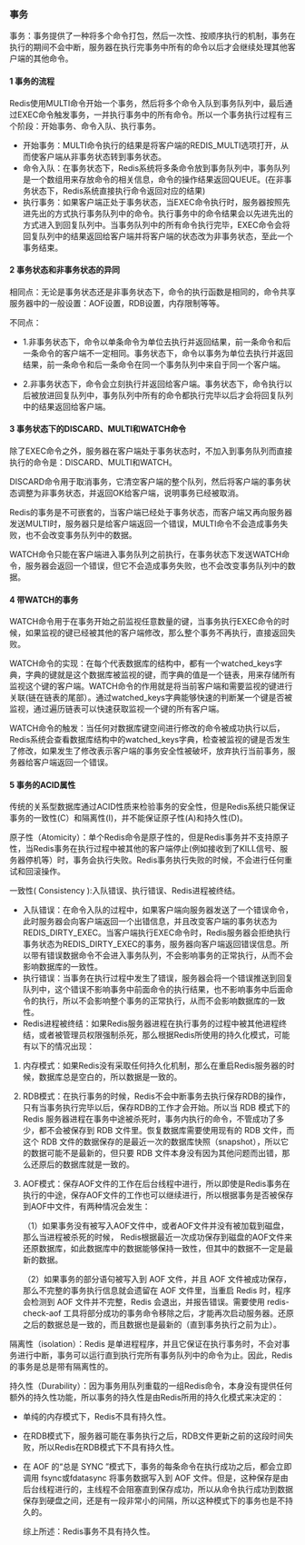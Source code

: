 
###  事务
事务：事务提供了一种将多个命令打包，然后一次性、按顺序执行的机制，事务在执行的期间不会中断，服务器在执行完事务中所有的命令以后才会继续处理其他客户端的其他命令。

#### 1 事务的流程
Redis使用MULTI命令开始一个事务，然后将多个命令入队到事务队列中，最后通过EXEC命令触发事务，一并执行事务中的所有命令。所以一个事务执行过程有三个阶段：开始事务、命令入队、执行事务。
* 开始事务：MULTI命令执行的结果是将客户端的REDIS_MULTI选项打开，从而使客户端从非事务状态转到事务状态。
* 命令入队：在事务状态下，Redis系统将多条命令放到事务队列中，事务队列是一个数组用来存放命令的相关信息，命令的操作结果返回QUEUE。(在非事务状态下，Redis系统直接执行命令返回对应的结果)
* 执行事务：如果客户端正处于事务状态，当EXEC命令执行时，服务器按照先进先出的方式执行事务队列中的命令。执行事务中的命令结果会以先进先出的方式进入到回复队列中。当事务队列中的所有命令执行完毕，EXEC命令会将回复队列中的结果返回给客户端并将客户端的状态改为非事务状态，至此一个事务结束。
#### 2 事务状态和非事务状态的异同
相同点：无论是事务状态还是非事务状态下，命令的执行函数是相同的，命令共享服务器中的一般设置：AOF设置，RDB设置，内存限制等等。

不同点：
* 1.非事务状态下，命令以单条命令为单位去执行并返回结果，前一条命令和后一条命令的客户端不一定相同。事务状态下，命令以事务为单位去执行并返回结果，前一条命令和后一条命令在同一个事务队列中来自于同一个客户端。

* 2.非事务状态下，命令会立刻执行并返回给客户端。事务状态下，命令执行以后被放进回复队列中，事务队列中所有的命令都执行完毕以后才会将回复队列中的结果返回给客户端。

#### 3 事务状态下的DISCARD、MULTI和WATCH命令
除了EXEC命令之外，服务器在客户端处于事务状态时，不加入到事务队列而直接执行的命令是：DISCARD、MULTI和WATCH。

DISCARD命令用于取消事务，它清空客户端的整个队列，然后将客户端的事务状态调整为非事务状态，并返回OK给客户端，说明事务已经被取消。

Redis的事务是不可嵌套的，当客户端已经处于事务状态，而客户端又再向服务器发送MULTI时，服务器只是给客户端返回一个错误，MULTI命令不会造成事务失败，也不会改变事务队列中的数据。

WATCH命令只能在客户端进入事务队列之前执行，在事务状态下发送WATCH命令，服务器会返回一个错误，但它不会造成事务失败，也不会改变事务队列中的数据。
#### 4 带WATCH的事务
WATCH命令用于在事务开始之前监视任意数量的键，当事务执行EXEC命令的时候，如果监视的键已经被其他的客户端修改，那么整个事务不再执行，直接返回失败。

WATCH命令的实现：在每个代表数据库的结构中，都有一个watched_keys字典，字典的键就是这个数据库被监视的键，而字典的值是一个链表，用来存储所有监视这个键的客户端。WATCH命令的作用就是将当前客户端和需要监视的键进行关联(链在链表的尾部）。通过watched_keys字典能够快速的判断某一个键是否被监视，通过遍历链表可以快速获取监视一个键的所有客户端。

WATCH命令的触发：当任何对数据库键空间进行修改的命令被成功执行以后，Redis系统会查看数据库结构中的watched_keys字典，检查被监视的键是否发生了修改，如果发生了修改表示客户端的事务安全性被破坏，放弃执行当前事务，服务器给客户端返回一个错误。

#### 5 事务的ACID属性
传统的关系型数据库通过ACID性质来检验事务的安全性，但是Redis系统只能保证事务的一致性(C）和隔离性(I)，并不能保证原子性(A)和持久性(D)。

原子性（Atomicity）：单个Redis命令是原子性的，但是Redis事务并不支持原子性，当Redis事务在执行过程中被其他的客户端停止(例如接收到了KILL信号、服务器停机等）时，事务会执行失败。Redis事务执行失败的时候，不会进行任何重试和回滚操作。

一致性( Consistency ):入队错误、执行错误、Redis进程被终结。
* 入队错误：在命令入队的过程中，如果客户端向服务器发送了一个错误命令，此时服务器会向客户端返回一个出错信息，并且改变客户端的事务状态为REDIS_DIRTY_EXEC。当客户端执行EXEC命令时，Redis服务器会拒绝执行事务状态为REDIS_DIRTY_EXEC的事务，服务器向客户端返回错误信息。所以带有错误数据命令不会进入事务队列，不会影响事务的正常执行，从而不会影响数据库的一致性。
* 执行错误：当事务在执行过程中发生了错误，服务器会将一个错误推送到回复队列中，这个错误不影响事务中前面命令的执行结果，也不影响事务中后面命令的执行，所以不会影响整个事务的正常执行，从而不会影响数据库的一致性。
* Redis进程被终结：如果Redis服务器进程在执行事务的过程中被其他进程终结，或者被管理员权限强制杀死，那么根据Redis所使用的持久化模式，可能有以下的情况出现：

1. 内存模式：如果Redis没有采取任何持久化机制，那么在重启Redis服务器的时候，数据库总是空白的，所以数据是一致的。

  2. RDB模式：在执行事务的时候，Redis不会中断事务去执行保存RDB的操作，只有当事务执行完毕以后，保存RDB的工作才会开始。所以当 RDB 模式下的 Redis 服务器进程在事务中途被杀死时，事务内执行的命令，不管成功了多少，都不会被保存到 RDB 文件里。恢复数据库需要使用现有的 RDB 文件，而这个 RDB 文件的数据保存的是最近一次的数据库快照（snapshot），所以它的数据可能不是最新的，但只要 RDB 文件本身没有因为其他问题而出错，那么还原后的数据库就是一致的。
  
  3. AOF模式：保存AOF文件的工作在后台线程中进行，所以即使是Redis事务在执行的中途，保存AOF文件的工作也可以继续进行，所以根据事务是否被保存到AOF中文件，有两种情况会发生：
  
     （1）如果事务没有被写入AOF文件中，或者AOF文件并没有被加载到磁盘，那么当进程被杀死的时候， Redis根据最近一次成功保存到磁盘的AOF文件来还原数据库，如此数据库中的数据能够保持一致性，但其中的数据不一定是最新的数据。
     
     （2）如果事务的部分语句被写入到 AOF 文件，并且 AOF 文件被成功保存，那么不完整的事务执行信息就会遗留在 AOF 文件里，当重启 Redis 时，程序会检测到 AOF 文件并不完整，Redis 会退出，并报告错误。需要使用 redis-check-aof 工具将部分成功的事务命令移除之后，才能再次启动服务器。还原之后的数据总是一致的，而且数据也是最新的（直到事务执行之前为止）。

隔离性（isolation）：Redis 是单进程程序，并且它保证在执行事务时，不会对事务进行中断，事务可以运行直到执行完所有事务队列中的命令为止。因此，Redis 的事务是总是带有隔离性的。

持久性（Durability）：因为事务用队列重载的一组Redis命令，本身没有提供任何额外的持久性功能，所以事务的持久性是由Redis所用的持久化模式来决定的：
* 单纯的内存模式下，Redis不具有持久性。

* 在RDB模式下，服务器可能在事务执行之后，RDB文件更新之前的这段时间失败，所以Redis在RDB模式下不具有持久性。

* 在 AOF 的“总是 SYNC ”模式下，事务的每条命令在执行成功之后，都会立即调用 fsync或fdatasync 将事务数据写入到 AOF 文件。但是，这种保存是由后台线程进行的，主线程不会阻塞直到保存成功，所以从命令执行成功到数据保存到硬盘之间，还是有一段非常小的间隔，所以这种模式下的事务也是不持久的。

  综上所述：Redis事务不具有持久性。
